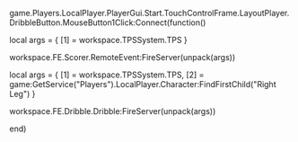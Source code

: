 game.Players.LocalPlayer.PlayerGui.Start.TouchControlFrame.LayoutPlayer.DribbleButton.MouseButton1Click:Connect(function()


local args = {
    [1] = workspace.TPSSystem.TPS
}

workspace.FE.Scorer.RemoteEvent:FireServer(unpack(args))

local args = {
    [1] = workspace.TPSSystem.TPS,
    [2] = game:GetService("Players").LocalPlayer.Character:FindFirstChild("Right Leg")
}

workspace.FE.Dribble.Dribble:FireServer(unpack(args))

end)
